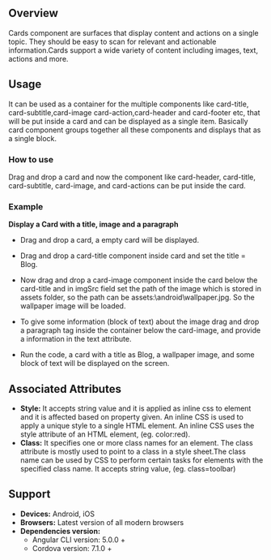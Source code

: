## Overview
Cards component are surfaces that display content and actions on a single topic. They should be easy to scan for relevant and actionable information.Cards support a wide variety of content including images, text, actions and more. 
## Usage
It can be used as a container for the multiple components like card-title, card-subtitle,card-image card-action,card-header and card-footer etc, that will be put inside a card and can be displayed as a single item. Basically card component groups together all these components and displays that as a single block.                                                                                                                                       

### How to use
Drag and drop a card and now the component like card-header, card-title, card-subtitle, card-image, and card-actions can be put inside the card.


### Example
**Display a Card with a title, image and a paragraph** 

- Drag and drop a card, a empty card will be displayed.

- Drag and drop a card-title component inside card and set the title = Blog.

- Now drag and drop a card-image component inside the card below the card-title and in imgSrc field set the path of the image which is stored in assets folder, so the path can be assets:\android\wallpaper.jpg. So the wallpaper image will be loaded.
 
- To give some information (block of text) about the image drag and drop a paragraph tag inside the container below the card-image, and provide a information in the text attribute.

- Run the code, a card with a title as Blog, a wallpaper image, and some block of text will be displayed on the screen.

 
## Associated Attributes
- **Style:** It accepts string value and it is applied as inline css to element and it is affected based on property given. An inline CSS is used to apply a unique style to a single HTML element. An inline CSS uses the style attribute of an HTML element, (eg. color:red).
- **Class:** It specifies one or more class names for an element. The class attribute is mostly used to point to a class in a style sheet.The class name can be used by CSS to perform certain tasks for elements with the specified class name. It accepts string value,  (eg. class=toolbar)

## Support
- **Devices:** Android, iOS
- **Browsers:**  Latest version of all modern browsers
- **Dependencies version:** 
    - Angular CLI version: 5.0.0 + 
    - Cordova version: 7.1.0 + 





